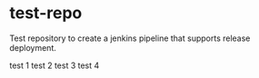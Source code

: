# test-repo
Test repository to create a jenkins pipeline that supports release deployment.

test 1
test 2
test 3
test 4
